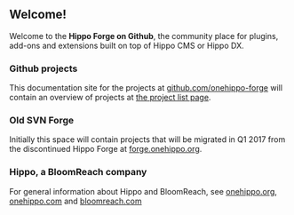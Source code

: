 
## Welcome!

Welcome to the **Hippo Forge on Github**, the community place for plugins, add-ons and extensions built on top of Hippo CMS 
or Hippo DX.

### Github projects
This documentation site for the projects at [github.com/onehippo-forge](https://github.com/onehippo-forge) will contain 
an overview of projects at [the project list page](project-list.html).

### Old SVN Forge
Initially this space will contain projects that will be migrated in Q1 2017 from the discontinued Hippo Forge at 
[forge.onehippo.org](https://forge.onehippo.org).

### Hippo, a BloomReach company
For general information about Hippo and BloomReach, see [onehippo.org](https://www.onehippo.org), 
[onehippo.com](https://www.onehippo.com) and [bloomreach.com](https://www.bloomreach.com) 
